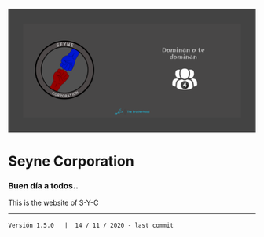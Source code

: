 ![](./images/Github.png)

# Seyne Corporation

### Buen día a todos..

This is the website of S-Y-C




****

    Versión 1.5.0   |  14 / 11 / 2020 - last commit